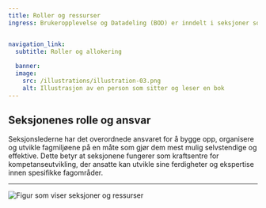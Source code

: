 ```yaml
---
title: Roller og ressurser
ingress: Brukeropplevelse og Datadeling (BOD) er inndelt i seksjoner som fungerer som personalhjem for medarbeidere med lik kompetanse. Seksjonene bygger kompetansekapasietet og avgir ressurser til leveranseområder. Dette inkluderer Digdir portefølje, produktgrupper, verdistrøm-team, tilretteleggings-team og platform-team, samt andre små og store tiltak.


navigation_link:
  subtitle: Roller og allokering 
  
  banner:
  image:
    src: /illustrations/illustration-03.png
    alt: Illustrasjon av en person som sitter og leser en bok
---
```


## Seksjonenes rolle og ansvar

Seksjonslederne har det overordnede ansvaret for å bygge opp, organisere og utvikle fagmiljøene på en måte som gjør dem mest mulig selvstendige og effektive. Dette betyr at seksjonene fungerer som kraftsentre for kompetanseutvikling, der ansatte kan utvikle sine ferdigheter og ekspertise innen spesifikke fagområder.

---


![Figur som viser seksjoner og ressurser](/images/pom-vs-sections.svg)
